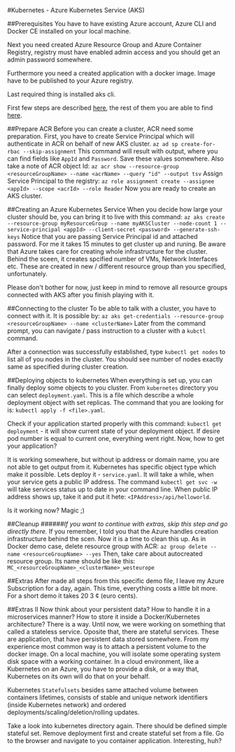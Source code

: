 #Kubernetes - Azure Kubernetes Service (AKS)

##Prerequisites
You have to have existing Azure account, Azure CLI and Docker CE installed on your local machine. 

Next you need created Azure Resource Group and Azure Container Registry, registry must have enabled admin access and you should get an admin password somewhere. 

Furthermore you need a created application with a docker image. Image have to be published to your Azure registry.

Last required thing is installed aks cli.

First few steps are described [here](getting-started-prerequisites.md), the rest of them you are able to find [here](getting-started-docker.md).

##Prepare ACR
Before you can create a cluster, ACR need some preparation. First, you have to create Service Principal which will authenticate in ACR on behalf of new AKS cluster.
`az ad sp create-for-rbac --skip-assignment`
This command will result with output, where you can find fields like `AppId` and `Password`. Save these values somewhere.
Also take a note of ACR object Id:
`az acr show --resource-group <resourceGroupName> --name <acrName> --query "id" --output tsv`
Assign Service Principal to the registry:
`az role assignment create --assignee <appId> --scope <acrId> --role Reader`
Now you are ready to create an AKS cluster.

##Creating an Azure Kubernetes Service
When you decide how large your cluster should be, you can bring it to live with this command:
`az aks create --resource-group myResourceGroup --name myAKSCluster --node-count 1 --service-principal <appId> --client-secret <password> --generate-ssh-keys`
Notice that you are passing Service Principal id and attached password. For me it takes 15 minutes to get cluster up and runing.
Be aware that Azure takes care for creating whole infrastructure for the cluster. Behind the sceen, it creates spcified number of VMs, Network Interfaces etc. These are created in new / different resource group than you specified, unfortunately. 

Please don't bother for now, just keep in mind to remove all resource groups connected with AKS after you finish playing with it.

##Connecting to the cluster
To be able to talk with a cluster, you have to connect with it. It is possible by: 
`az aks get-credentials --resource-group <resourceGroupName> --name <clusterName>`
Later from the command prompt, you can navigate / pass instruction to a cluster with a `kubctl` command.

After a connection was successfully established, type `kubectl get nodes` to list all of you nodes in the cluster. You should see number of nodes exactly same as specified during cluster creation.

##Deploying objects to kubernetes
When everything is set up, you can finally deploy some objects to you cluster. From `kubernetes` directory you can select `deployment.yaml`. This is a file which describe a whole deployment object with set replicas. The command that you are looking for is: `kubectl apply -f <file>.yaml`. 

Check if your application started properly with this command: `kubectl get deployment` - it will show current state of your deployment object. If desire pod number is equal to current one, everything went right. Now, how to get your application? 

It is working somewhere, but without ip address or domain name, you are not able to get output from it. Kubernetes has specific object type which make it possible. Lets deploy it - `service.yaml`. It will take a while, when your service gets a public IP address. The command `kubectl get svc -w` will take services status up to date in your command line. When public IP address shows up, take it and put it hete: `<IPAddress>/api/helloworld`. 

Is it working now? Magic ;)

##Cleanup
######*If you want to continue with extras, skip this step and go directly there.*
If you remember, I told you that the Azure handles creation infrastructure behind the scen. Now it is a time to clean this up. As in Docker demo case, delete resource group with ACR:
`az group delete --name <resourceGroupName> --yes`
Then, take care about autocreated resource group. Its name should be like this:
`MC_<resourceGroupName>_<clusterName>_westeurope`

##Extras
After made all steps from this specific demo file, I leave my Azure Subscription for a day, again. This time, everything costs a little bit more. For a short demo it takes 20 3 ¢ (euro cents).

##Extras II
Now think about your persistent data? How to handle it in a microservices manner? How to store it inside a Docker/Kubernetes architecture? There is a way. Until now, we were working on something that called a stateless service. Oposite that, there are stateful services. These are application, that have persistent data stored somewhere. From my experience most common way is to attach a persistent volume to the docker image. On a local machine, you will isolate some operating system disk space with a working container. In a cloud environment, like a Kubernetes on an Azure, you have to provide a disk, or a way that, Kubernetes on its own will do that on your behalf. 

Kubernetes `Statefulsets` besides same attached volume between containers lifetimes, consists of stable and unique network identifiers (inside Kubernetes network) and ordered deployments/scaling/deletion/rolling updates.

Take a look into kubernetes directory again. There should be defined simple stateful set. Remove deployment first and create stateful set from a file. Go to the browser and navigate to you container application. Interesting, huh? 